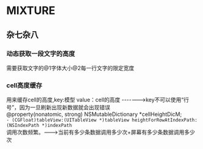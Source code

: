 # MIXTURE
## 杂七杂八  
### 动态获取一段文字的高度  
需要获取文字的@1字体大小@2每一行文字的限定宽度  
### cell高度缓存  
用来缓存cell的高度,key:模型 value：cell的高度 ------->key不可以使用“行号”，因为一旦刷新出现新数据就会出现错误  
@property(nonatomic, strong) NSMutableDictionary *cellHeightDicM;  
`- (CGFloat)tableView:(UITableView *)tableView heightForRowAtIndexPath:(NSIndexPath *)indexPath`  
调用次数频繁。--->当前有多少条数据调用多少次+屏幕有多少条数据调用多少次  
